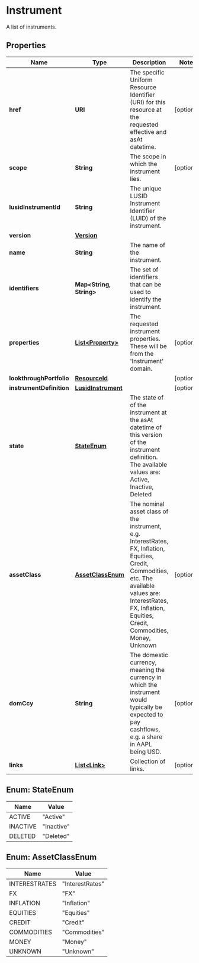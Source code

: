 

# Instrument

A list of instruments.

## Properties

Name | Type | Description | Notes
------------ | ------------- | ------------- | -------------
**href** | **URI** | The specific Uniform Resource Identifier (URI) for this resource at the requested effective and asAt datetime. |  [optional]
**scope** | **String** | The scope in which the instrument lies. |  [optional]
**lusidInstrumentId** | **String** | The unique LUSID Instrument Identifier (LUID) of the instrument. | 
**version** | [**Version**](Version.md) |  | 
**name** | **String** | The name of the instrument. | 
**identifiers** | **Map&lt;String, String&gt;** | The set of identifiers that can be used to identify the instrument. | 
**properties** | [**List&lt;Property&gt;**](Property.md) | The requested instrument properties. These will be from the &#39;Instrument&#39; domain. |  [optional]
**lookthroughPortfolio** | [**ResourceId**](ResourceId.md) |  |  [optional]
**instrumentDefinition** | [**LusidInstrument**](LusidInstrument.md) |  |  [optional]
**state** | [**StateEnum**](#StateEnum) | The state of of the instrument at the asAt datetime of this version of the instrument definition. The available values are: Active, Inactive, Deleted | 
**assetClass** | [**AssetClassEnum**](#AssetClassEnum) | The nominal asset class of the instrument, e.g. InterestRates, FX, Inflation, Equities, Credit, Commodities, etc. The available values are: InterestRates, FX, Inflation, Equities, Credit, Commodities, Money, Unknown |  [optional]
**domCcy** | **String** | The domestic currency, meaning the currency in which the instrument would typically be expected to pay cashflows, e.g. a share in AAPL being USD. |  [optional]
**links** | [**List&lt;Link&gt;**](Link.md) | Collection of links. |  [optional]



## Enum: StateEnum

Name | Value
---- | -----
ACTIVE | &quot;Active&quot;
INACTIVE | &quot;Inactive&quot;
DELETED | &quot;Deleted&quot;



## Enum: AssetClassEnum

Name | Value
---- | -----
INTERESTRATES | &quot;InterestRates&quot;
FX | &quot;FX&quot;
INFLATION | &quot;Inflation&quot;
EQUITIES | &quot;Equities&quot;
CREDIT | &quot;Credit&quot;
COMMODITIES | &quot;Commodities&quot;
MONEY | &quot;Money&quot;
UNKNOWN | &quot;Unknown&quot;



